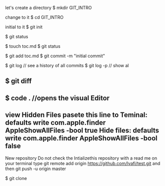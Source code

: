 let's create a directory 
$ mkdir GIT_INTRO

change to it
$ cd GIT_INTRO

initial to it
$ git init


$ git status


$ touch toc.md
$ git status

$ git add toc.md
$ git commit -m "initial commit"


$ git log   // see a history of all commits
$ git log -p // show al

$ git diff
------------
$ code .    //opens the visual Editor 
------------
view Hidden Files 
pasete this line to Teminal: 
defaults write com.apple.finder AppleShowAllFiles -bool true
Hide files: 
defaults write com.apple.finder AppleShowAllFiles -bool false
------------
New repository
Do not check the Intializethis repository with a read me
on your terminal type git remote add origin https://github.com/lvafi/test.git
and then git push -u origin master


$ git clone 



